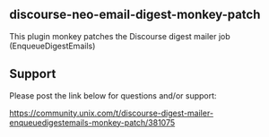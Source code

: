 ## discourse-neo-email-digest-monkey-patch

This plugin monkey patches the Discourse digest mailer job (EnqueueDigestEmails) 

## Support

Please post the link below for questions and/or support:

https://community.unix.com/t/discourse-digest-mailer-enqueuedigestemails-monkey-patch/381075

